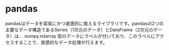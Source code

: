 # pandas

pandasはデータを容易にかつ直感的に扱えるライブラリです。pandasの2つの主要なデータ構造であるSeries（1次元のデータ）とDataFrame（2次元のデータ）は、 numpy.ndarray 型のデータにラベルが付いており、このラベルにアクセスすることで、直感的なデータ処理が行えます。
